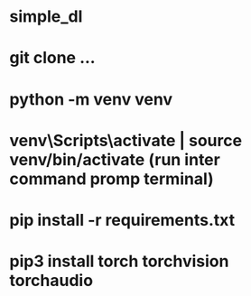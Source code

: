 # simple_dl
# git clone ...
# python -m venv venv
# venv\Scripts\activate | source venv/bin/activate (run inter command promp terminal)
# pip install -r requirements.txt
# pip3 install torch torchvision torchaudio
#